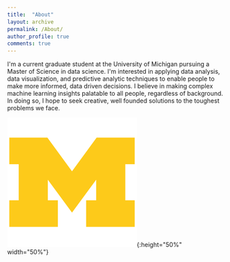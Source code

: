 ```yaml
---
title:  "About"
layout: archive
permalink: /About/
author_profile: true
comments: true
---
```


I'm a current graduate student at the University of Michigan pursuing a Master of Science in data science.  I'm interested in applying data analysis, data visualization, and predictive analytic techniques to enable people to make more informed, data driven decisions.  I believe in making complex machine learning insights palatable to all people, regardless of background.  In doing so, I hope to seek creative, well founded solutions to the toughest problems we face.

![](/assets/images/lgo_ncaa_michigan_wolverines.png){:height="50%" width="50%"}
